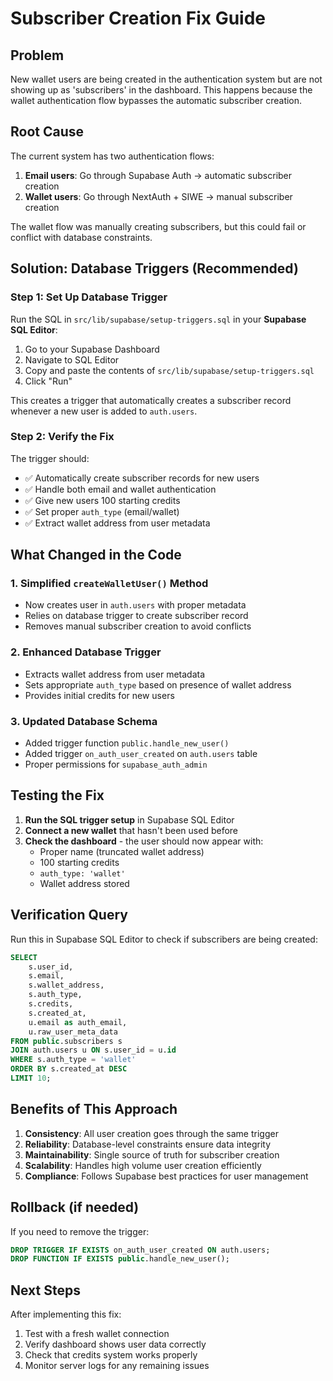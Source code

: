 # Subscriber Creation Fix Guide

## Problem
New wallet users are being created in the authentication system but are not showing up as 'subscribers' in the dashboard. This happens because the wallet authentication flow bypasses the automatic subscriber creation.

## Root Cause
The current system has two authentication flows:
1. **Email users**: Go through Supabase Auth → automatic subscriber creation
2. **Wallet users**: Go through NextAuth + SIWE → manual subscriber creation

The wallet flow was manually creating subscribers, but this could fail or conflict with database constraints.

## Solution: Database Triggers (Recommended)

### Step 1: Set Up Database Trigger
Run the SQL in `src/lib/supabase/setup-triggers.sql` in your **Supabase SQL Editor**:

1. Go to your Supabase Dashboard
2. Navigate to SQL Editor
3. Copy and paste the contents of `src/lib/supabase/setup-triggers.sql`
4. Click "Run"

This creates a trigger that automatically creates a subscriber record whenever a new user is added to `auth.users`.

### Step 2: Verify the Fix
The trigger should:
- ✅ Automatically create subscriber records for new users
- ✅ Handle both email and wallet authentication
- ✅ Give new users 100 starting credits
- ✅ Set proper `auth_type` (email/wallet)
- ✅ Extract wallet address from user metadata

## What Changed in the Code

### 1. Simplified `createWalletUser()` Method
- Now creates user in `auth.users` with proper metadata
- Relies on database trigger to create subscriber record
- Removes manual subscriber creation to avoid conflicts

### 2. Enhanced Database Trigger
- Extracts wallet address from user metadata
- Sets appropriate `auth_type` based on presence of wallet address
- Provides initial credits for new users

### 3. Updated Database Schema
- Added trigger function `public.handle_new_user()`
- Added trigger `on_auth_user_created` on `auth.users` table
- Proper permissions for `supabase_auth_admin`

## Testing the Fix

1. **Run the SQL trigger setup** in Supabase SQL Editor
2. **Connect a new wallet** that hasn't been used before
3. **Check the dashboard** - the user should now appear with:
   - Proper name (truncated wallet address)
   - 100 starting credits
   - `auth_type: 'wallet'`
   - Wallet address stored

## Verification Query
Run this in Supabase SQL Editor to check if subscribers are being created:

```sql
SELECT 
    s.user_id,
    s.email,
    s.wallet_address,
    s.auth_type,
    s.credits,
    s.created_at,
    u.email as auth_email,
    u.raw_user_meta_data
FROM public.subscribers s
JOIN auth.users u ON s.user_id = u.id
WHERE s.auth_type = 'wallet'
ORDER BY s.created_at DESC
LIMIT 10;
```

## Benefits of This Approach

1. **Consistency**: All user creation goes through the same trigger
2. **Reliability**: Database-level constraints ensure data integrity  
3. **Maintainability**: Single source of truth for subscriber creation
4. **Scalability**: Handles high volume user creation efficiently
5. **Compliance**: Follows Supabase best practices for user management

## Rollback (if needed)
If you need to remove the trigger:

```sql
DROP TRIGGER IF EXISTS on_auth_user_created ON auth.users;
DROP FUNCTION IF EXISTS public.handle_new_user();
```

## Next Steps
After implementing this fix:
1. Test with a fresh wallet connection
2. Verify dashboard shows user data correctly
3. Check that credits system works properly
4. Monitor server logs for any remaining issues 